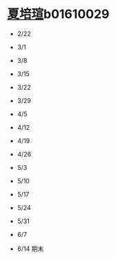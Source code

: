 # [夏培瑄](https://ceiba.ntu.edu.tw/course_admin/user/?op=stu_person&stu=b01610029&sort=)b01610029

* 2/22

* 3/1
* 3/8
* 3/15
* 3/22
* 3/29
* 4/5
* 4/12
* 4/19
* 4/26
* 5/3
* 5/10
* 5/17
* 5/24
* 5/31
* 6/7
* 6/14 期末



